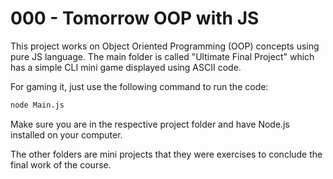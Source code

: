 # 000 - Tomorrow OOP with JS

This project works on Object Oriented Programming (OOP) concepts using pure JS language. The main folder is called "Ultimate Final Project" which has a simple CLI mini game displayed using ASCII code.

For gaming it, just use the following command to run the code:


```bash
node Main.js
```

Make sure you are in the respective project folder and have Node.js installed on your computer.

The other folders are mini projects that they were exercises to conclude the final work of the course.
